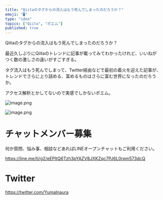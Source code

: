 ```yaml
---
title: "Qiitaのタグからの流入はもう死んでしまったのだろうか？"
emoji: "🖥"
type: "idea"
topics: ["Qiita", "ポエム"]
published: true
---
```


Qiitaのタグからの流入はもう死んでしまったのだろうか？

最近久しぶりにQiitaのトレンドに記事が載ってみてわかったけれど、いいねがつく数の激しさの違いがすごすぎる。

タグ流入はもう死んでしまって、Twitter経由などで最初の着火を迎えた記事が、トレンドでさらに上り詰める、富めるものはさらに富む世界になったのだろうか。

アクセス解析とかしてないので実感でしかないポエム。

![image.png](https://qiita-image-store.s3.amazonaws.com/0/89618/9767df52-8a69-79cc-875f-4805026cf5e4.png)

![image.png](https://qiita-image-store.s3.amazonaws.com/0/89618/6b0b5794-b813-9c34-da48-7dfd9b779b7a.png)








<!-- Update From Qiita API -->

# チャットメンバー募集


何か質問、悩み事、相談などあればLINEオープンチャットもご利用ください。

https://line.me/ti/g2/eEPltQ6Tzh3pYAZV8JXKZqc7PJ6L0rpm573dcQ





# Twitter


https://twitter.com/YumaInaura


<!-- Update From Qiita API -->


